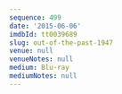 ```yaml
---
sequence: 499
date: '2015-06-06'
imdbId: tt0039689
slug: out-of-the-past-1947
venue: null
venueNotes: null
medium: Blu-ray
mediumNotes: null
---
```


